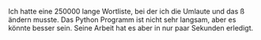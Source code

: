 Ich hatte eine 250000 lange Wortliste, bei der ich die Umlaute und das ß ändern musste. Das Python Programm ist nicht sehr langsam, aber es könnte besser sein. Seine Arbeit hat es aber in nur paar Sekunden erledigt.
